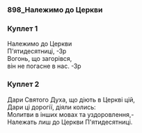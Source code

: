 ### 898_Належимо до Церкви
### Куплет 1
Належимо до Церкви<br/>П'ятидесятниці, -Зр<br/>Вогонь, що загорівся,<br/>він не погасне в нас. -Зр
### Куплет 2
Дари Святого Духа, що діють в Церкві цій, <br/>Дари ці дорогії, діяли колись: <br/>Молитви в інших мовах та уздоровлення,- <br/>Належать лиш до Церкви П'ятидесятниці.
